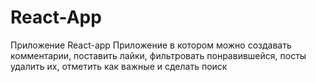 # React-App
Приложение React-app
Приложение в котором можно создавать комментарии, поставить лайки, фильтровать понравившейся, посты удалить их, отметить как важные и сделать поиск   
##
